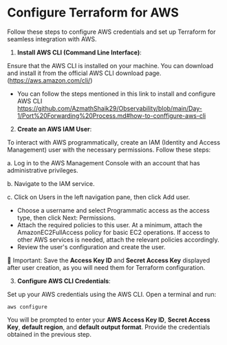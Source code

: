 # Configure Terraform for AWS

Follow these steps to configure AWS credentials and set up Terraform for seamless integration with AWS.

1. **Install AWS CLI (Command Line Interface)**:

Ensure that the AWS CLI is installed on your machine. You can download and install it from the official AWS CLI download page. (https://aws.amazon.com/cli/)

- You can follow the steps mentioned in this link to install and configure AWS CLI https://github.com/AzmathShaik29/Observability/blob/main/Day-1/Port%20Forwarding%20Process.md#how-to-conffigure-aws-cli


2. **Create an AWS IAM User**:

To interact with AWS programmatically, create an IAM (Identity and Access Management) user with the necessary permissions. Follow these steps:

a. Log in to the AWS Management Console with an account that has administrative privileges.

b. Navigate to the IAM service.

c. Click on Users in the left navigation pane, then click Add user.

  - Choose a username and select Programmatic access as the access type, then click Next: Permissions.
  - Attach the required policies to this user. At a minimum, attach the AmazonEC2FullAccess policy for basic EC2 operations. If access to other AWS services is needed, attach the relevant policies accordingly.
  - Review the user's configuration and create the user.

🔹 Important: Save the **Access Key ID** and **Secret Access Key** displayed after user creation, as you will need them for Terraform configuration.

3. **Configure AWS CLI Credentials**:

Set up your AWS credentials using the AWS CLI. Open a terminal and run:

```
aws configure
```

You will be prompted to enter your **AWS Access Key ID**, **Secret Access Key**, **default region**, and **default output format**. Provide the credentials obtained in the previous step.

